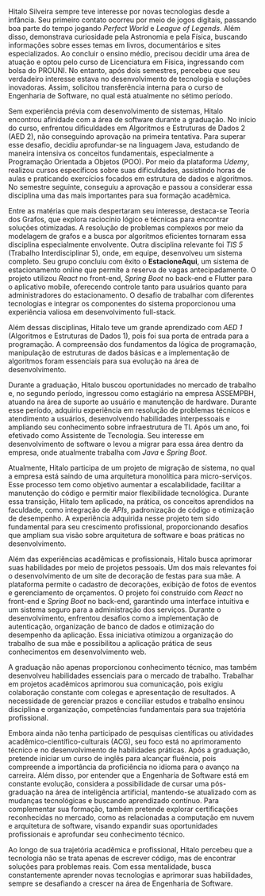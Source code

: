Hitalo Silveira sempre teve interesse por novas tecnologias desde a infância. Seu primeiro contato ocorreu por meio de jogos digitais, passando boa parte do tempo jogando *Perfect World* e *League of Legends*. Além disso, demonstrava curiosidade pela Astronomia e pela Física, buscando informações sobre esses temas em livros, documentários e sites especializados. Ao concluir o ensino médio, precisou decidir uma área de atuação e optou pelo curso de Licenciatura em Física, ingressando com bolsa do PROUNI. No entanto, após dois semestres, percebeu que seu verdadeiro interesse estava no desenvolvimento de tecnologia e soluções inovadoras. Assim, solicitou transferência interna para o curso de Engenharia de Software, no qual está atualmente no sétimo período.

Sem experiência prévia com desenvolvimento de sistemas, Hitalo encontrou afinidade com a área de software durante a graduação. No início do curso, enfrentou dificuldades em Algoritmos e Estruturas de Dados 2 (AED 2), não conseguindo aprovação na primeira tentativa. Para superar esse desafio, decidiu aprofundar-se na linguagem Java, estudando de maneira intensiva os conceitos fundamentais, especialmente a Programação Orientada a Objetos (POO). Por meio da plataforma *Udemy*, realizou cursos específicos sobre suas dificuldades, assistindo horas de aulas e praticando exercícios focados em estrutura de dados e algoritmos. No semestre seguinte, conseguiu a aprovação e passou a considerar essa disciplina uma das mais importantes para sua formação acadêmica.

Entre as matérias que mais despertaram seu interesse, destaca-se Teoria dos Grafos, que explora raciocínio lógico e técnicas para encontrar soluções otimizadas. A resolução de problemas complexos por meio da modelagem de grafos e a busca por algoritmos eficientes tornaram essa disciplina especialmente envolvente. Outra disciplina relevante foi *TIS 5* (Trabalho Interdisciplinar 5), onde, em equipe, desenvolveu um sistema completo. Seu grupo concluiu com êxito o **EstacioneAqui**, um sistema de estacionamento online que permite a reserva de vagas antecipadamente. O projeto utilizou *React* no front-end, *Spring Boot* no back-end e Flutter para o aplicativo mobile, oferecendo controle tanto para usuários quanto para administradores do estacionamento. O desafio de trabalhar com diferentes tecnologias e integrar os componentes do sistema proporcionou uma experiência valiosa em desenvolvimento full-stack.

Além dessas disciplinas, Hitalo teve um grande aprendizado com *AED 1* (Algoritmos e Estruturas de Dados 1), pois foi sua porta de entrada para a programação. A compreensão dos fundamentos da lógica de programação, manipulação de estruturas de dados básicas e a implementação de algoritmos foram essenciais para sua evolução na área de desenvolvimento.

Durante a graduação, Hitalo buscou oportunidades no mercado de trabalho e, no segundo período, ingressou como estagiário na empresa ASSEMPBH, atuando na área de suporte ao usuário e manutenção de hardware. Durante esse período, adquiriu experiência em resolução de problemas técnicos e atendimento a usuários, desenvolvendo habilidades interpessoais e ampliando seu conhecimento sobre infraestrutura de TI. Após um ano, foi efetivado como Assistente de Tecnologia. Seu interesse em desenvolvimento de software o levou a migrar para essa área dentro da empresa, onde atualmente trabalha com *Java* e *Spring Boot*.

Atualmente, Hitalo participa de um projeto de migração de sistema, no qual a empresa está saindo de uma arquitetura monolítica para micro-serviços. Esse processo tem como objetivo aumentar a escalabilidade, facilitar a manutenção do código e permitir maior flexibilidade tecnológica. Durante essa transição, Hitalo tem aplicado, na prática, os conceitos aprendidos na faculdade, como integração de *APIs*, padronização de código e otimização de desempenho. A experiência adquirida nesse projeto tem sido fundamental para seu crescimento profissional, proporcionando desafios que ampliam sua visão sobre arquitetura de software e boas práticas no desenvolvimento.

Além das experiências acadêmicas e profissionais, Hitalo busca aprimorar suas habilidades por meio de projetos pessoais. Um dos mais relevantes foi o desenvolvimento de um site de decoração de festas para sua mãe. A plataforma permite o cadastro de decorações, exibição de fotos de eventos e gerenciamento de orçamentos. O projeto foi construído com *React* no front-end e *Spring Boot* no back-end, garantindo uma interface intuitiva e um sistema seguro para a administração dos serviços. Durante o desenvolvimento, enfrentou desafios como a implementação de autenticação, organização de banco de dados e otimização do desempenho da aplicação. Essa iniciativa otimizou a organização do trabalho de sua mãe e possibilitou a aplicação prática de seus conhecimentos em desenvolvimento web.

A graduação não apenas proporcionou conhecimento técnico, mas também desenvolveu habilidades essenciais para o mercado de trabalho. Trabalhar em projetos acadêmicos aprimorou sua comunicação, pois exigiu colaboração constante com colegas e apresentação de resultados. A necessidade de gerenciar prazos e conciliar estudos e trabalho ensinou disciplina e organização, competências fundamentais para sua trajetória profissional.

Embora ainda não tenha participado de pesquisas científicas ou atividades acadêmico-científico-culturais (ACG), seu foco está no aprimoramento técnico e no desenvolvimento de habilidades práticas. Após a graduação, pretende iniciar um curso de inglês para alcançar fluência, pois compreende a importância da proficiência no idioma para o avanço na carreira. Além disso, por entender que a Engenharia de Software está em constante evolução, considera a possibilidade de cursar uma pós-graduação na área de inteligência artificial, mantendo-se atualizado com as mudanças tecnológicas e buscando aprendizado contínuo. Para complementar sua formação, também pretende explorar certificações reconhecidas no mercado, como as relacionadas a computação em nuvem e arquitetura de software, visando expandir suas oportunidades profissionais e aprofundar seu conhecimento técnico.

Ao longo de sua trajetória acadêmica e profissional, Hitalo percebeu que a tecnologia não se trata apenas de escrever código, mas de encontrar soluções para problemas reais. Com essa mentalidade, busca constantemente aprender novas tecnologias e aprimorar suas habilidades, sempre se desafiando a crescer na área de Engenharia de Software.

